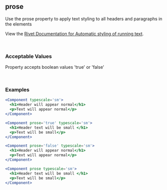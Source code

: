 ## prose

Use the prose property to apply text styling to all headers and paragraphs in the elements

View the [Rivet Documentation for Automatic styling of running text](https://rivet.iu.edu/utilities/typography/#automatic-styling-of-running-text).

<br/>

### Acceptable Values

Property accepts boolean values 'true' or 'false'

<br/>

### Examples

```jsx
<Component typescale='sm'>
  <h1>Header will appear normal</h1>
  <p>Text will appear normal</p>
</Component>

<Component prose='true' typescale='sm'>
  <h1>Header text will be small </h1>
  <p>Text will be small</p>
</Component>

<Component prose='false' typescale='sm'>
  <h1>Header will appear normal</h1>
  <p>Text will appear normal</p>
</Component>

<Component prose typescale='sm'>
  <h1>Header text will be small </h1>
  <p>Text will be small</p>
</Component>
```
